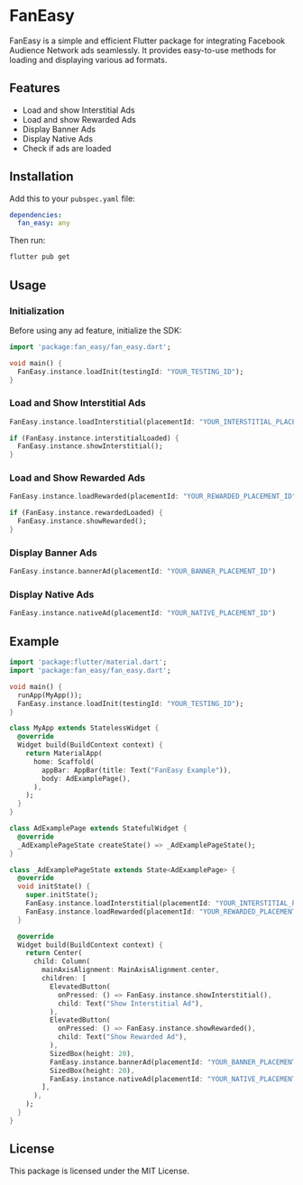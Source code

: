 # FanEasy

FanEasy is a simple and efficient Flutter package for integrating Facebook Audience Network ads seamlessly. It provides easy-to-use methods for loading and displaying various ad formats.

## Features
- Load and show Interstitial Ads
- Load and show Rewarded Ads
- Display Banner Ads
- Display Native Ads
- Check if ads are loaded

## Installation

Add this to your `pubspec.yaml` file:

```yaml
dependencies:
  fan_easy: any
```

Then run:

```sh
flutter pub get
```

## Usage

### Initialization
Before using any ad feature, initialize the SDK:

```dart
import 'package:fan_easy/fan_easy.dart';

void main() {
  FanEasy.instance.loadInit(testingId: "YOUR_TESTING_ID");
}
```

### Load and Show Interstitial Ads

```dart
FanEasy.instance.loadInterstitial(placementId: "YOUR_INTERSTITIAL_PLACEMENT_ID");

if (FanEasy.instance.interstitialLoaded) {
  FanEasy.instance.showInterstitial();
}
```

### Load and Show Rewarded Ads

```dart
FanEasy.instance.loadRewarded(placementId: "YOUR_REWARDED_PLACEMENT_ID");

if (FanEasy.instance.rewardedLoaded) {
  FanEasy.instance.showRewarded();
}
```

### Display Banner Ads

```dart
FanEasy.instance.bannerAd(placementId: "YOUR_BANNER_PLACEMENT_ID")
```

### Display Native Ads

```dart
FanEasy.instance.nativeAd(placementId: "YOUR_NATIVE_PLACEMENT_ID")
```

## Example

```dart
import 'package:flutter/material.dart';
import 'package:fan_easy/fan_easy.dart';

void main() {
  runApp(MyApp());
  FanEasy.instance.loadInit(testingId: "YOUR_TESTING_ID");
}

class MyApp extends StatelessWidget {
  @override
  Widget build(BuildContext context) {
    return MaterialApp(
      home: Scaffold(
        appBar: AppBar(title: Text("FanEasy Example")),
        body: AdExamplePage(),
      ),
    );
  }
}

class AdExamplePage extends StatefulWidget {
  @override
  _AdExamplePageState createState() => _AdExamplePageState();
}

class _AdExamplePageState extends State<AdExamplePage> {
  @override
  void initState() {
    super.initState();
    FanEasy.instance.loadInterstitial(placementId: "YOUR_INTERSTITIAL_PLACEMENT_ID");
    FanEasy.instance.loadRewarded(placementId: "YOUR_REWARDED_PLACEMENT_ID");
  }

  @override
  Widget build(BuildContext context) {
    return Center(
      child: Column(
        mainAxisAlignment: MainAxisAlignment.center,
        children: [
          ElevatedButton(
            onPressed: () => FanEasy.instance.showInterstitial(),
            child: Text("Show Interstitial Ad"),
          ),
          ElevatedButton(
            onPressed: () => FanEasy.instance.showRewarded(),
            child: Text("Show Rewarded Ad"),
          ),
          SizedBox(height: 20),
          FanEasy.instance.bannerAd(placementId: "YOUR_BANNER_PLACEMENT_ID"),
          SizedBox(height: 20),
          FanEasy.instance.nativeAd(placementId: "YOUR_NATIVE_PLACEMENT_ID"),
        ],
      ),
    );
  }
}
```

## License

This package is licensed under the MIT License.

